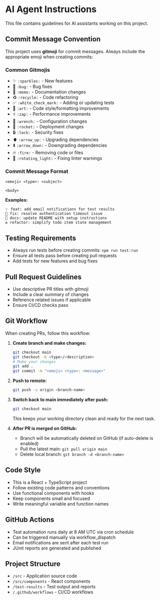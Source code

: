 # AI Agent Instructions

This file contains guidelines for AI assistants working on this project.

## Commit Message Convention

This project uses **gitmoji** for commit messages. Always include the appropriate emoji when creating commits:

### Common Gitmojis
- ✨ `:sparkles:` - New features
- 🐛 `:bug:` - Bug fixes
- 📝 `:memo:` - Documentation changes
- ♻️ `:recycle:` - Code refactoring
- ✅ `:white_check_mark:` - Adding or updating tests
- 🎨 `:art:` - Code style/formatting improvements
- ⚡ `:zap:` - Performance improvements
- 🔧 `:wrench:` - Configuration changes
- 🚀 `:rocket:` - Deployment changes
- 🔒 `:lock:` - Security fixes
- ⬆️ `:arrow_up:` - Upgrading dependencies
- ⬇️ `:arrow_down:` - Downgrading dependencies
- 🔥 `:fire:` - Removing code or files
- 🚨 `:rotating_light:` - Fixing linter warnings

### Commit Message Format
```
<emoji> <type>: <subject>

<body>
```

**Examples:**
```
✨ feat: add email notifications for test results
🐛 fix: resolve authentication timeout issue
📝 docs: update README with setup instructions
♻️ refactor: simplify todo item state management
```

## Testing Requirements

- Always run tests before creating commits: `npm run test:run`
- Ensure all tests pass before creating pull requests
- Add tests for new features and bug fixes

## Pull Request Guidelines

- Use descriptive PR titles with gitmoji
- Include a clear summary of changes
- Reference related issues if applicable
- Ensure CI/CD checks pass

## Git Workflow

When creating PRs, follow this workflow:

1. **Create branch and make changes:**
   ```bash
   git checkout main
   git checkout -b <type>/<description>
   # Make your changes
   git add .
   git commit -m "<emoji> <type>: <message>"
   ```

2. **Push to remote:**
   ```bash
   git push -u origin <branch-name>
   ```

3. **Switch back to main immediately after push:**
   ```bash
   git checkout main
   ```
   This keeps your working directory clean and ready for the next task.

4. **After PR is merged on GitHub:**
   - Branch will be automatically deleted on GitHub (if auto-delete is enabled)
   - Pull the latest main: `git pull origin main`
   - Delete local branch: `git branch -d <branch-name>`

## Code Style

- This is a React + TypeScript project
- Follow existing code patterns and conventions
- Use functional components with hooks
- Keep components small and focused
- Write meaningful variable and function names

## GitHub Actions

- Test automation runs daily at 8 AM UTC via cron schedule
- Can be triggered manually via workflow_dispatch
- Email notifications are sent after each test run
- JUnit reports are generated and published

## Project Structure

- `/src` - Application source code
- `/src/components` - React components
- `/test-results` - Test output and reports
- `/.github/workflows` - CI/CD workflows
